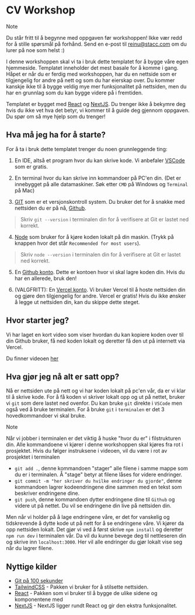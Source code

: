 # CV Workshop

> [!NOTE]  
> Du står fritt til å begynne med oppgaven før workshoppen!
> Ikke vær redd for å stille spørsmål på forhånd. Send en e-post til reinu@stacc.com om du lurer på noe som helst :)

I denne workshoppen skal vi ta i bruk dette templatet for å bygge våre egen hjemmeside. Templatet inneholder det mest basale for å komme i gang. Håpet er når du er ferdig med workshoppen, har du en nettside som er tilgjengelig for andre på nett og som du har eierskap over. Du kommer kanskje ikke til å bygge veldig mye mer funksjonalitet på nettsiden, men du har en grunnlag som du kan bygge videre på i fremtiden.

Templatet er bygget med [React](https://react.dev) og [NextJS](https://nextjs.org). Du trenger ikke å bekymre deg hvis du ikke vet hva det betyr, vi kommer til å guide deg gjennom oppgaven. Du spør om så mye hjelp som du trenger!

## Hva må jeg ha for å starte?

For å ta i bruk dette templatet trenger du noen grunnleggende ting:

1. En IDE, altså et program hvor du kan skrive kode. Vi anbefaler [VSCode](https://code.visualstudio.com/) som er gratis.

2. En terminal hvor du kan skrive inn kommandoer på PC'en din. (Det er innebygget på alle datamaskiner. Søk etter `CMD` på Windows og `Terminal` på Mac)

3. [GIT](https://git-scm.com/downloads) som er et versjonskontroll system. Du bruker det for å snakke med nettsiden du er på nå, [Github](https://github.com).

> Skriv `git --version` i terminalen din for å verifisere at Git er lastet ned korrekt.

4. [Node](https://nodejs.org/en) som bruker for å kjøre koden lokalt på din maskin. (Trykk på knappen hvor det står `Recommended for most users`).

> Skriv `node --version` i terminalen din for å verifisere at Git er lastet ned korrekt.

5. En [Github konto](https://github.com/join). Dette er kontoen hvor vi skal lagre koden din. Hvis du har en allerede, bruk den!

6. (VALGFRITT): En [Vercel konto](https://vercel.com). Vi bruker Vercel til å hoste nettsiden din og gjøre den tilgjengelig for andre. Vercel er gratis! Hvis du ikke ønsker å legge ut nettsiden din, kan du skippe dette steget.

## Hvor starter jeg?

Vi har laget en kort video som viser hvordan du kan kopiere koden over til din Github bruker, få ned koden lokalt og deretter få den ut på internett via Vercel.

Du finner videoen [her](https://www.youtube.com/watch?v=XEVaHfDUG4w)

## Hva gjør jeg nå alt er satt opp?

Nå er nettsiden ute på nett og vi har koden lokalt på pc'en vår, da er vi klar til å skrive kode.
For å få koden vi skriver lokalt opp og ut på nettet, bruker vi `git` som dere lastet ned ovenfor.
Du kan bruke `git` direkte i `VSCode` men også ved å bruke terminalen. For å bruke `git` i `terminalen` er det 3 hovedkommandoer vi skal bruke.

> [!NOTE]  
> Når vi jobber i terminalen er det viktig å huske "hvor du er" i filstrukturen din. Alle kommandoene vi kjører i denne workshoppen skal kjøres fra rot i prosjektet. Hvis du følger instruksene i videoen, vil du være i rot av prosjektet i terminalen

- `git add .`, denne kommandoen "stager" alle filene i samme mappe som du er i terminalen. Å "stage" betyr at filene låses for videre endringer.
- `git commit -m "her skriver du hvilke endringer du gjorde"`, denne kommandoen lagrer kodeendringene dine sammen med en tekst som beskriver endringene dine.
- `git push`, denne kommandoen dytter endringene dine til `Github` og videre ut på nettet. Du vil se endringene din live på nettsiden din.

Men når vi holder på å lage endringene våre, er det for vanskelig og tidskrevende å dytte kode ut på nett for å se endringene våre. Vi kjører da opp nettsiden lokalt. Det gjør vi ved å først skrive `npm install` og deretter `npm run dev` i terminalen vår. Da vil du kunne bevege deg til nettleseren din og skrive inn `localhost:3000`. Her vil alle endringer du gjør lokalt vise seg når du lagrer filene.

## Nyttige kilder

- [Git på 100 sekunder](https://www.youtube.com/watch?v=hwP7WQkmECE)
- [TailwindCSS](https://tailwindcss.com/) - Pakken vi bruker for å stilsette nettsiden.
- [React](https://react.dev/) - Pakken som vi bruker til å bygge de ulike sidene og komponentene med
- [NextJS](https://nextjs.org/) - NextJS ligger rundt React og gir den ekstra funksjonalitet.
